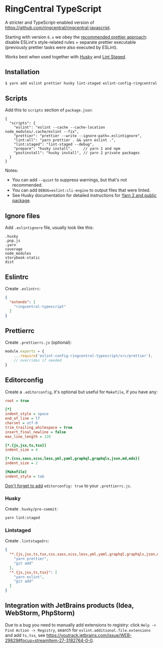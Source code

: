 RingCentral TypeScript
======================

A stricter and TypeScript-enabled version of https://github.com/ringcentral/ringcentral-javascript.

Starting with version `6.x` we obey the [recommended prettier approach](https://prettier.io/docs/en/integrating-with-linters.html): disable ESLint's style-related rules + separate prettier executable (previously prettier tasks were also executed by ESLint).

Works best when used together with [Husky](https://github.com/typicode/husky) and [Lint Staged](https://github.com/okonet/lint-staged).

## Installation

```bash
$ yarn add eslint prettier husky lint-staged eslint-config-ringcentral-typescript -D
```

## Scripts

Add this to `scripts` section of `package.json`:

```json5
{
  "scripts": {
    "eslint": "eslint --cache --cache-location node_modules/.cache/eslint --fix",
    "prettier": "prettier --write --ignore-path=.eslintignore",
    "lint:all": "yarn prettier . && yarn eslint .",
    "lint:staged": "lint-staged --debug",
    "prepare": "husky install",     // yarn 1 and npm
    "postinstall": "husky install", // yarn 2 private packages
  }
}
```

Notes:

- You can add `--quiet` to suppress warnings, but that's not recommended.
- You can add `DEBUG=eslint:cli-engine` to output files that were linted.
- See Husky documentation for detailed instructions for [Yarn 2 and public package](https://typicode.github.io/husky/#/?id=yarn-2).

## Ignore files

Add `.eslintignore` file, usually look like this:

```gitignore
.husky
.pnp.js
.yarn
coverage
node_modules
storybook-static
dist
```

## Eslintrc

Create `.eslintrc`:

```json
{
  "extends": [
    "ringcentral-typescript"
  ]
}
```

## Prettierrc

Create `.prettierrc.js` (optional):

```js
module.exports = {
    ...require('eslint-config-ringcentral-typescript/src/prettier'),
    // overrides if needed
}
```

## Editorconfig

Create a `.editorconfig`, it's optional but useful for `Makefile`, if you have any:

```ini
root = true

[*]
indent_style = space
end_of_line = lf
charset = utf-8
trim_trailing_whitespace = true
insert_final_newline = false
max_line_length = 120

[*.{js,jsx,ts,tsx}]
indent_size = 4

[*.{css,sass,scss,less,yml,yaml,graphql,graphqls,json,md,mdx}]
indent_size = 2

[Makefile]
indent_style = tab
```

[Don't forget to add](https://prettier.io/docs/en/api.html#prettierresolveconfigfilepath--options) `editorconfig: true` to your `.prettierrc.js`.

### Husky

Create `.husky/pre-commit`:

```bash
yarn lint:staged
```

### Lintstaged

Create `.lintstagedrc`:

```json
{
  "*.{js,jsx,ts,tsx,css,sass,scss,less,yml,yaml,graphql,graphqls,json,md,mdx}": [
    "yarn prettier",
    "git add"
  ],
  "*.{js,jsx,ts,tsx}": [
    "yarn eslint",
    "git add"
  ]
}
```

## Integration with JetBrains products (Idea, WebStorm, PhpStorm)

Due to a bug you need to manually add extensions to registry: click `Help -> Find Action -> Registry`, search for
`eslint.additional.file.extensions` and add `ts,tsx`, see https://youtrack.jetbrains.com/issue/WEB-29829#focus=streamItem-27-3182764-0-0.
